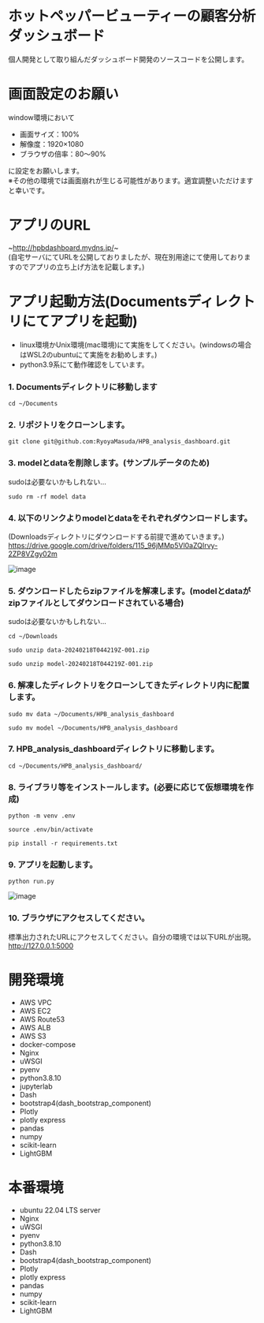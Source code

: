 # ホットペッパービューティーの顧客分析ダッシュボード
個人開発として取り組んだダッシュボード開発のソースコードを公開します。

# 画面設定のお願い
window環境において
- 画面サイズ：100%
- 解像度：1920×1080
- ブラウザの倍率：80〜90%

に設定をお願いします。<br>
※その他の環境では画面崩れが生じる可能性があります。適宜調整いただけますと幸いです。

# アプリのURL
~http://hpbdashboard.mydns.jp/~  
(自宅サーバにてURLを公開しておりましたが、現在別用途にて使用しておりますのでアプリの立ち上げ方法を記載します。)

# アプリ起動方法(Documentsディレクトリにてアプリを起動)
- linux環境かUnix環境(mac環境)にて実施をしてください。(windowsの場合はWSL2のubuntuにて実施をお勧めします。)  
- python3.9系にて動作確認をしています。
  
### 1. Documentsディレクトリに移動します
```
cd ~/Documents
```
### 2. リポジトリをクローンします。
```
git clone git@github.com:RyoyaMasuda/HPB_analysis_dashboard.git
```
### 3. modelとdataを削除します。(サンプルデータのため)
sudoは必要ないかもしれない...  
```
sudo rm -rf model data
```
### 4. 以下のリンクよりmodelとdataをそれぞれダウンロードします。
(Downloadsディレクトリにダウンロードする前提で進めていきます。)  
https://drive.google.com/drive/folders/115_96jMMp5Vl0aZQIrvy-2ZP8VZgy02m
  
![image](https://github.com/RyoyaMasuda/HPB_analysis_dashboard/assets/94744317/53acf4a9-9ad3-470f-99ab-74069b80b3e7)
  
### 5. ダウンロードしたらzipファイルを解凍します。(modelとdataがzipファイルとしてダウンロードされている場合)  
sudoは必要ないかもしれない...  
```
cd ~/Downloads
```
```
sudo unzip data-20240218T044219Z-001.zip
```
```
sudo unzip model-20240218T044219Z-001.zip
```
### 6. 解凍したディレクトリをクローンしてきたディレクトリ内に配置します。
```
sudo mv data ~/Documents/HPB_analysis_dashboard
```
```
sudo mv model ~/Documents/HPB_analysis_dashboard
```
### 7. HPB_analysis_dashboardディレクトリに移動します。
```
cd ~/Documents/HPB_analysis_dashboard/
```
### 8. ライブラリ等をインストールします。(必要に応じて仮想環境を作成)
```
python -m venv .env
```
```
source .env/bin/activate
```
```
pip install -r requirements.txt
```
### 9. アプリを起動します。
```
python run.py
```

![image](https://github.com/RyoyaMasuda/HPB_analysis_dashboard/assets/94744317/8a33d237-9b5b-47b5-a282-7968ddb5ad87)

### 10. ブラウザにアクセスしてください。  
標準出力されたURLにアクセスしてください。自分の環境では以下URLが出現。  
http://127.0.0.1:5000  
  
# 開発環境
- AWS VPC
- AWS EC2
- AWS Route53
- AWS ALB
- AWS S3
- docker-compose
- Nginx
- uWSGI
- pyenv
- python3.8.10
- jupyterlab
- Dash
- bootstrap4(dash_bootstrap_component)
- Plotly
- plotly express
- pandas
- numpy
- scikit-learn
- LightGBM

# 本番環境
- ubuntu 22.04 LTS server
- Nginx
- uWSGI
- pyenv
- python3.8.10
- Dash
- bootstrap4(dash_bootstrap_component)
- Plotly
- plotly express
- pandas
- numpy
- scikit-learn
- LightGBM
